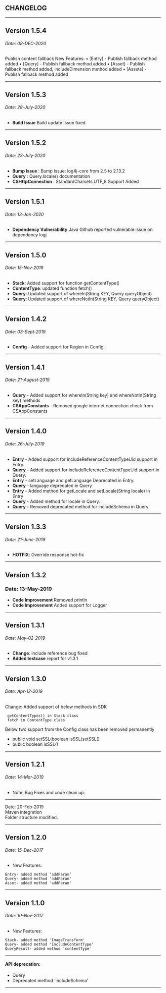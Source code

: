 
## CHANGELOG

------------------------------------------------

## Version 1.5.4
###### Date: 08-DEC-2020
Publish content fallback
New Features:
• [Entry] - Publish fallback method added
• [Query] - Publish fallback method added
• [Asset] - Publish fallback method added, includeDimension method added
• [Assets] - Publish fallback method added

------------------------------------------------

## Version 1.5.3
   ###### Date: 28-July-2020
   - **Build Issue**   Build update issue fixed 

------------------------------------------------

## Version 1.5.2
   ###### Date: 23-July-2020
   - **Bump Issue** : Bump Issue: log4j-core from 2.5 to 2.13.2    
   - **Query** : Query.locale() documentation
   - **CSHttpConnection** : StandardCharsets.UTF_8 Support Added


------------------------------------------------

## Version 1.5.1
   ###### Date: 13-Jan-2020
   - **Dependency Vulnerability**  Java Github reported vulnerable issue on dependency logj    
   
------------------------------------------------

## Version 1.5.0
   ###### Date: 15-Nov-2019
   - **Stack**: Added support for function getContentType()
   - **ContentType**: updated function fetch()
   - **Query**: Updated support of whereIn(String KEY, Query queryObject)
   - **Query**: Updated support of whereNotIn(String KEY, Query queryObject)

------------------------------------------------

## Version 1.4.2
   ###### Date: 03-Sept-2019
   - **Config** - Added support for Region in Config.   

------------------------------------------------

## Version 1.4.1
   ###### Date: 21-August-2019
   - **Query** - Added support for whereIn(String key) and whereNotIn(String key) methods
   - **CSAppConstants** - Removed google internet connection check from CSAppConstants
   
------------------------------------------------


## Version 1.4.0
   ###### Date: 26-July-2019
   - **Entry** - Added support for includeReferenceContentTypeUid support in Entry.
   - **Query** - Added support for includeReferenceContentTypeUid support in Query.
   - **Entry** - setLanguage and getLanguage Deprecated in Entry. 
   - **Query** - language deprecated in Query
   - **Entry** - Added method for getLocale and setLocale(String locale) in Entry
   - **Query** - Added method for locale in Query.
   - **Query** - Removed deprecated method for includeSchema in Query
   
------------------------------------------------


## Version 1.3.3
   ###### Date: 21-June-2019
   - **HOTFIX**: Override response hot-fix

------------------------------------------------

## Version 1.3.2
   ### Date: 13-May-2019
   - **Code Improvement** Removed println
   - **Code Improvement** Added support for Logger

------------------------------------------------

## Version 1.3.1
  ###### Date: May-02-2019
  - **Change**: include reference bug fixed
  - **Added testcase** report for v1.3.1


------------------------------------------------


## Version 1.3.0  
  ###### Date: Apr-12-2019  
  Change: Added support of below methods in SDK   
  
```  
 getContentTypes() in Stack class  
 fetch in ContentType class  
```  
  
Below two support from the Config class has been removed permanently    
- public void setSSL(boolean isSSL)setSSL()  
- public boolean isSSL()  
  
------------------------------------------------  

## Version 1.2.1 
###### Date: 14-Mar-2019
- Note: Bug Fixes and code clean up: 
   
--------------------------------
  
Date: 20-Feb-2019   
Maven integration  
Folder structure modified.  
  
------------------------------------------------  
## Version 1.2.0 
###### Date: 15-Dec-2017  
- New Features:
```
Entry- added method ‘addParam’  
Query- added method 'addParam'  
Asset- added method 'addParam'
 ```  
------------------------------------------------  
  
## Version 1.1.0 
###### Date: 10-Nov-2017  
- New Features:

```  
Stack- added method 'ImageTransform'  
Query- added method 'includeContentType'  
QueryResult- added method 'contentType'  
```
------------------------------------------------  
  
#### API deprecation:  
- Query  
- Deprecated method 'includeSchema'  
------------------------------------------------